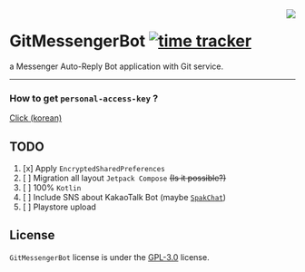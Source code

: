 <image src="https://raw.githubusercontent.com/sungbin5304/GitMessengerBot/master/app/src/main/res/mipmap-xxhdpi/ic_launcher.png" align="right" />


# GitMessengerBot [![time tracker](https://wakatime.com/badge/github/sungbin5304/GitMessengerBot.svg)](https://wakatime.com/badge/github/sungbin5304/GitMessengerBot)
a Messenger Auto-Reply Bot application with Git service.

-----

### How to get `personal-access-key` ?
[Click (korean)](https://github.com/sungbin5304/GitMessengerBot/blob/master/get-personal-access-key.md)

## TODO
1. [x] Apply `EncryptedSharedPreferences`
2. [ ] Migration all layout `Jetpack Compose` ~~(Is it possible?)~~
3. [ ] 100% `Kotlin`
4. [ ] Include SNS about KakaoTalk Bot (maybe [`SpakChat`](https://github.com/sungbin5304/SpakChat))
5. [ ] Playstore upload

## License
`GitMessengerBot` license is under the [GPL-3.0](https://github.com/sungbin5304/GitMessengerBot/blob/master/LICENSE) license.

